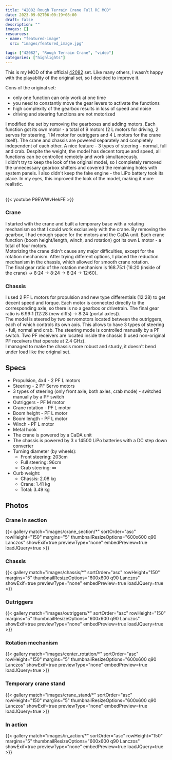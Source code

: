 ```yaml
---
title: "42082 Rough Terrain Crane Full RC MOD"
date: 2023-09-02T06:00:19+08:00
draft: false
description: ""
images: []
resources:
- name: "featured-image"
  src: "images/featured_image.jpg"

tags: ["42082", "Rough Terrain Crane", "video"]
categories: ["highlights"]
---
```


This is my MOD of the official [42082](https://rebrickable.com/sets/42082-1/rough-terrain-crane/) set. Like many others, I wasn't happy with the playablity of the original set, so I decided to improve it.

<!--more-->

Cons of the original set:
* only one function can only work at one time
* you need to constantly move the gear levers to activate the functions
* high complexity of the gearbox results in loss of speed and noise
* driving and steering functions are not motorized

I modified the set by removing the gearboxes and adding motors. Each function got its own motor - a total of 9 motors (2 L motors for driving, 2 servos for steering, 1 M motor for outriggers and 4 L motors for the crane itself). 
The crane and chassis are powered separately and completely independent of each other. A nice feature - 3 types of steering - normal, full and crab. Despite the weight, the model has decent torque and speed, all functions can be controlled remotely and work simultaneously.\
I didn't try to keep the look of the original model, so I completely removed the unnecessary gearbox shifters and covered the remaining holes with system panels. I also didn't keep the fake engine - the LiPo battery took its place. In my eyes, this improved the look of the model, making it more realistic.

\
{{< youtube P9EWWvHekFE >}}

### Crane

I started with the crane and built a temporary base with a rotating mechanism so that I could work exclusively with the crane. By removing the gearbox, I had enough space for the motors and the CaDA unit. Each crane function (boom height/length, winch, and rotation) got its own L motor - a total of four motors.\
Motorizing the crane didn't cause any major difficulties, except for the rotation mechanism. After trying different options, I placed the reduction mechanism in the chassis, which allowed for smooth crane rotation.\
The final gear ratio of the rotation mechanism is 168.75:1 (16:20 (inside of the crane) -> 8:24 -> 8:24 -> 8:24 -> 12:60).

### Chassis

I used 2 PF L motors for propulsion and new type differentials (12:28) to get decent speed and torque. Each motor is connected directly to the corresponding axle, so there is no a gearbox or drivetrain. The final gear ratio is 6.99:1 (12:28 (new diffs) -> 8:24 (portal axles)).\
The model is steered by two servomotors located between the outriggers, each of which controls its own axis. This allows to have 3 types of steering - full, normal and crab. The steering mode is controlled manually by a PF switch. Two PF receivers are located inside the chassis (I used non-original PF receivers that operate at 2.4 GHz).\
I managed to make the chassis more robust and sturdy, it doesn't bend under load like the original set.

## Specs
* Propulsion, 4x4 - 2 PF L motors
* Steering - 2 PF Servo motors
* 3 types of steering (only front axle, both axles, crab mode) - switched manually by a PF switch
* Outriggers - PF M motor
* Crane rotation - PF L motor
* Boom height - PF L motor
* Boom length - PF L motor
* Winch - PF L motor
* Metal hook
* The crane is powered by a CaDA unit
* The chassis is powered by 3 x 14500 LiPo batteries with a DC step down converter
* Turning diameter (by wheels):
  * Front steering: 203cm
  * Full steering: 96cm
  * Crab steering:  ∞     
* Curb weight:
  * Chassis: 2.08 kg
  * Crane: 1.41 kg
  * Total: 3.49 kg

## Photos

### Crane in section

{{< gallery match="images/crane_section/*" sortOrder="asc" rowHeight="150" margins="5" thumbnailResizeOptions="600x600 q90 Lanczos" showExif=true previewType="none" embedPreview=true loadJQuery=true >}}

### Chassis

{{< gallery match="images/chassis/*" sortOrder="asc" rowHeight="150" margins="5" thumbnailResizeOptions="600x600 q90 Lanczos" showExif=true previewType="none" embedPreview=true loadJQuery=true >}}

### Outriggers

{{< gallery match="images/outriggers/*" sortOrder="asc" rowHeight="150" margins="5" thumbnailResizeOptions="600x600 q90 Lanczos" showExif=true previewType="none" embedPreview=true loadJQuery=true >}}

### Rotation mechanism

{{< gallery match="images/center_rotation/*" sortOrder="asc" rowHeight="150" margins="5" thumbnailResizeOptions="600x600 q90 Lanczos" showExif=true previewType="none" embedPreview=true loadJQuery=true >}}

### Temporary crane stand

{{< gallery match="images/crane_stand/*" sortOrder="asc" rowHeight="150" margins="5" thumbnailResizeOptions="600x600 q90 Lanczos" showExif=true previewType="none" embedPreview=true loadJQuery=true >}}

### In action

{{< gallery match="images/in_action/*" sortOrder="asc" rowHeight="150" margins="5" thumbnailResizeOptions="600x600 q90 Lanczos" showExif=true previewType="none" embedPreview=true loadJQuery=true >}}
